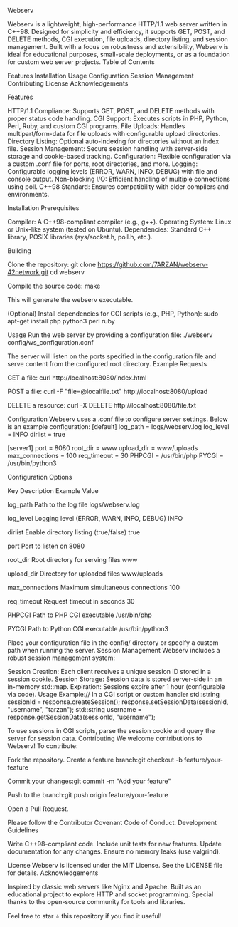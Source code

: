 Webserv

Webserv is a lightweight, high-performance HTTP/1.1 web server written in C++98. Designed for simplicity and efficiency, it supports GET, POST, and DELETE methods, CGI execution, file uploads, directory listing, and session management. Built with a focus on robustness and extensibility, Webserv is ideal for educational purposes, small-scale deployments, or as a foundation for custom web server projects.
Table of Contents

Features
Installation
Usage
Configuration
Session Management
Contributing
License
Acknowledgements

Features

HTTP/1.1 Compliance: Supports GET, POST, and DELETE methods with proper status code handling.
CGI Support: Executes scripts in PHP, Python, Perl, Ruby, and custom CGI programs.
File Uploads: Handles multipart/form-data for file uploads with configurable upload directories.
Directory Listing: Optional auto-indexing for directories without an index file.
Session Management: Secure session handling with server-side storage and cookie-based tracking.
Configuration: Flexible configuration via a custom .conf file for ports, root directories, and more.
Logging: Configurable logging levels (ERROR, WARN, INFO, DEBUG) with file and console output.
Non-blocking I/O: Efficient handling of multiple connections using poll.
C++98 Standard: Ensures compatibility with older compilers and environments.

Installation
Prerequisites

Compiler: A C++98-compliant compiler (e.g., g++).
Operating System: Linux or Unix-like system (tested on Ubuntu).
Dependencies: Standard C++ library, POSIX libraries (sys/socket.h, poll.h, etc.).

Building

Clone the repository:
git clone https://github.com/7ARZAN/webserv-42network.git
cd webserv


Compile the source code:
make

This will generate the webserv executable.

(Optional) Install dependencies for CGI scripts (e.g., PHP, Python):
sudo apt-get install php python3 perl ruby



Usage
Run the web server by providing a configuration file:
./webserv config/ws_configuration.conf

The server will listen on the ports specified in the configuration file and serve content from the configured root directory.
Example Requests

GET a file:
curl http://localhost:8080/index.html


POST a file:
curl -F "file=@localfile.txt" http://localhost:8080/upload


DELETE a resource:
curl -X DELETE http://localhost:8080/file.txt



Configuration
Webserv uses a .conf file to configure server settings. Below is an example configuration:
[default]
log_path = logs/webserv.log
log_level = INFO
dirlist = true

[server1]
port = 8080
root_dir = www
upload_dir = www/uploads
max_connections = 100
req_timeout = 30
PHPCGI = /usr/bin/php
PYCGI = /usr/bin/python3

Configuration Options



Key
Description
Example Value



log_path
Path to the log file
logs/webserv.log


log_level
Logging level (ERROR, WARN, INFO, DEBUG)
INFO


dirlist
Enable directory listing (true/false)
true


port
Port to listen on
8080


root_dir
Root directory for serving files
www


upload_dir
Directory for uploaded files
www/uploads


max_connections
Maximum simultaneous connections
100


req_timeout
Request timeout in seconds
30


PHPCGI
Path to PHP CGI executable
/usr/bin/php


PYCGI
Path to Python CGI executable
/usr/bin/python3


Place your configuration file in the config/ directory or specify a custom path when running the server.
Session Management
Webserv includes a robust session management system:

Session Creation: Each client receives a unique session ID stored in a session cookie.
Session Storage: Session data is stored server-side in an in-memory std::map.
Expiration: Sessions expire after 1 hour (configurable via code).
Usage Example:// In a CGI script or custom handler
std::string sessionId = response.createSession();
response.setSessionData(sessionId, "username", "tarzan");
std::string username = response.getSessionData(sessionId, "username");



To use sessions in CGI scripts, parse the session cookie and query the server for session data.
Contributing
We welcome contributions to Webserv! To contribute:

Fork the repository.
Create a feature branch:git checkout -b feature/your-feature


Commit your changes:git commit -m "Add your feature"


Push to the branch:git push origin feature/your-feature


Open a Pull Request.

Please follow the Contributor Covenant Code of Conduct.
Development Guidelines

Write C++98-compliant code.
Include unit tests for new features.
Update documentation for any changes.
Ensure no memory leaks (use valgrind).

License
Webserv is licensed under the MIT License. See the LICENSE file for details.
Acknowledgements

Inspired by classic web servers like Nginx and Apache.
Built as an educational project to explore HTTP and socket programming.
Special thanks to the open-source community for tools and libraries.


Feel free to star ⭐ this repository if you find it useful!

